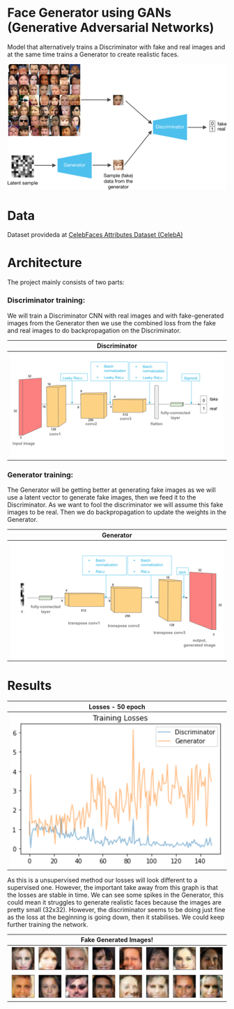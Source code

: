 # Face Generator using GANs (Generative Adversarial Networks)
Model that alternatively trains a Discriminator with fake and real images and at the same time trains a Generator to create realistic faces.

![Image](https://github.com/jb-apps/gan-face-generation/blob/main/assets/face_generator.png)

# Data
Dataset provideda at [ CelebFaces Attributes Dataset (CelebA)](http://mmlab.ie.cuhk.edu.hk/projects/CelebA.html)

# Architecture
The project mainly consists of two parts:
### Discriminator training:
We will train a Discriminator CNN with real images and with fake-generated images from the Generator then we use the combined loss from the fake and real images to do backpropagation on the Discriminator.

| Discriminator |
|---------------|
|![Image](https://github.com/jb-apps/gan-face-generation/blob/main/assets/conv_discriminator.png)|

### Generator training:
The Generator will be getting better at generating fake images as we will use a latent vector to generate fake images, then we feed it to the Discriminator.
As we want to fool the discriminator we will assume this fake images to be real. Then we do backpropagation to update the weights in the Generator.

| Generator |
|-----------|
|![Image](https://github.com/jb-apps/gan-face-generation/blob/main/assets/conv_generator.png)|

# Results
| Losses - 50 epoch|
|-----------|
|![](https://github.com/jb-apps/gan-face-generation/blob/main/assets/training_results.png)|

As this is a unsupervised method our losses will look different to a supervised one. However, the important take away from this graph is that the losses are stable in time. We can see some spikes in the Generator, this could mean it struggles to generate realistic faces because the images are pretty small (32x32).
However, the discriminator seems to be doing just fine as the loss at the beginning is going down, then it stabilises.
We could keep further training the network.

| Fake Generated Images! |
|-----------|
|![Fake Images](https://github.com/jb-apps/gan-face-generation/blob/main/assets/fake_images.png)|